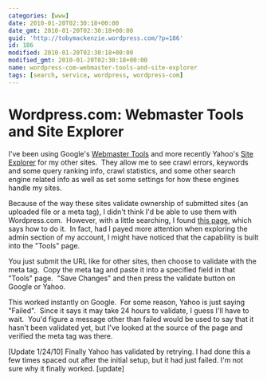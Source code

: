 ```yaml
---
categories: [www]
date: 2010-01-20T02:30:18+00:00
date_gmt: 2010-01-20T02:30:18+00:00
guid: 'http://tobymackenzie.wordpress.com/?p=186'
id: 186
modified: 2010-01-20T02:30:18+00:00
modified_gmt: 2010-01-20T02:30:18+00:00
name: wordpress-com-webmaster-tools-and-site-explorer
tags: [search, service, wordpress, wordpress-com]
---
```


Wordpress.com: Webmaster Tools and Site Explorer
================================================

I've been using Google's [Webmaster Tools](https://www.google.com/webmasters/tools/) and more recently Yahoo's [Site Explorer](https://siteexplorer.search.yahoo.com/) for my other sites.  They allow me to see crawl errors, keywords and some query ranking info, crawl statistics, and some other search engine related info as well as set some settings for how these engines handle my sites.

Because of the way these sites validate ownership of submitted sites (an uploaded file or a meta tag), I didn't think I'd be able to use them with Wordpress.com.  However, with a little searching, I found [this page](http://en.support.wordpress.com/webmaster-tools/), which says how to do it.  In fact, had I payed more attention when exploring the admin section of my account, I might have noticed that the capability is built into the "Tools" page.

You just submit the URL like for other sites, then choose to validate with the meta tag.  Copy the meta tag and paste it into a specified field in that "Tools" page.  "Save Changes" and then press the validate button on Google or Yahoo.

This worked instantly on Google.  For some reason, Yahoo is just saying "Failed".  Since it says it may take 24 hours to validate, I guess I'll have to wait.  You'd figure a message other than failed would be used to say that it hasn't been validated yet, but I've looked at the source of the page and verified the meta tag was there.

[Update 1/24/10] Finally Yahoo has validated by retrying.  I had done this a few times spaced out after the initial setup, but it had just failed.  I'm not sure why it finally worked. [update]
